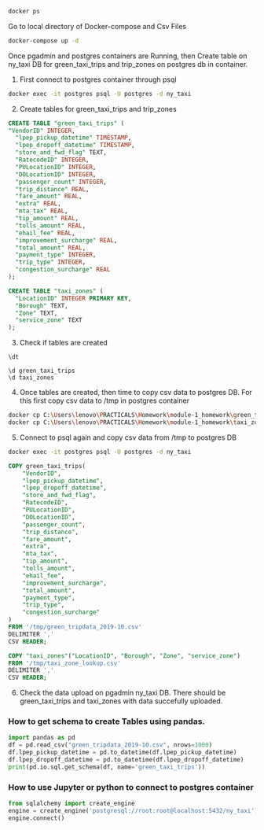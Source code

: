 

```bash
docker ps
```

Go to local directory of Docker-compose and Csv Files

```bash
docker-compose up -d
```

Once pgadmin and postgres containers are Running, then Create table on ny_taxi DB for green_taxi_trips and trip_zones on postgres db in container.

1. First connect to postgres container through psql

```bash
docker exec -it postgres psql -U postgres -d ny_taxi
```
2. Create tables for green_taxi_trips and trip_zones

```sql
CREATE TABLE "green_taxi_trips" (
"VendorID" INTEGER,
  "lpep_pickup_datetime" TIMESTAMP,
  "lpep_dropoff_datetime" TIMESTAMP,
  "store_and_fwd_flag" TEXT,
  "RatecodeID" INTEGER,
  "PULocationID" INTEGER,
  "DOLocationID" INTEGER,
  "passenger_count" INTEGER,
  "trip_distance" REAL,
  "fare_amount" REAL,
  "extra" REAL,
  "mta_tax" REAL,
  "tip_amount" REAL,
  "tolls_amount" REAL,
  "ehail_fee" REAL,
  "improvement_surcharge" REAL,
  "total_amount" REAL,
  "payment_type" INTEGER,
  "trip_type" INTEGER,
  "congestion_surcharge" REAL
);

CREATE TABLE "taxi_zones" (
  "LocationID" INTEGER PRIMARY KEY,
  "Borough" TEXT,
  "Zone" TEXT,
  "service_zone" TEXT
);
```

3. Check if tables are created

```
\dt

\d green_taxi_trips
\d taxi_zones
```

4. Once tables are created, then time to copy csv data to postgres DB. For this first copy csv data to /tmp in postgres container

```bash
docker cp C:\Users\lenovo\PRACTICALS\Homework\module-1_homework\green_tripdata_2019-10.csv postgres:/tmp/green_tripdata_2019-10.csv
docker cp C:\Users\lenovo\PRACTICALS\Homework\module-1_homework\taxi_zone_lookup.csv postgres:/tmp/taxi_zone_lookup.csv
```

5. Connect to psql again and copy csv data from /tmp to postgres DB

```bash
docker exec -it postgres psql -U postgres -d ny_taxi
```

```sql
COPY green_taxi_trips(
    "VendorID", 
    "lpep_pickup_datetime", 
    "lpep_dropoff_datetime", 
    "store_and_fwd_flag", 
    "RatecodeID", 
    "PULocationID", 
    "DOLocationID", 
    "passenger_count", 
    "trip_distance", 
    "fare_amount", 
    "extra", 
    "mta_tax", 
    "tip_amount", 
    "tolls_amount", 
    "ehail_fee", 
    "improvement_surcharge", 
    "total_amount", 
    "payment_type", 
    "trip_type", 
    "congestion_surcharge"
)
FROM '/tmp/green_tripdata_2019-10.csv'
DELIMITER ',' 
CSV HEADER;
```
```sql
COPY "taxi_zones"("LocationID", "Borough", "Zone", "service_zone")
FROM '/tmp/taxi_zone_lookup.csv'
DELIMITER ','
CSV HEADER;
```

6. Check the data upload on pgadmin ny_taxi DB. There should be green_taxi_trips and taxi_zones with data succefully uploaded.


### How to get schema to create Tables using pandas.

```Python
import pandas as pd
df = pd.read_csv("green_tripdata_2019-10.csv", nrows=1000)
df.lpep_pickup_datetime = pd.to_datetime(df.lpep_pickup_datetime)
df.lpep_dropoff_datetime = pd.to_datetime(df.lpep_dropoff_datetime)
print(pd.io.sql.get_schema(df, name='green_taxi_trips'))
```

### How to use Jupyter or python to connect to postgres container

```Python
from sqlalchemy import create_engine
engine = create_engine('postgresql://root:root@localhost:5432/ny_taxi')
engine.connect()
```